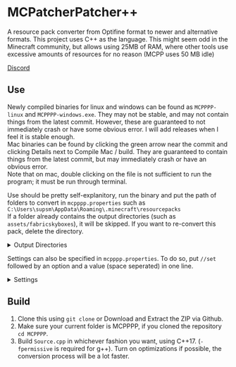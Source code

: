 # MCPatcherPatcher++
A resource pack converter from Optifine format to newer and alternative formats. This project uses C++ as the language. This might seem odd in the Minecraft community, but allows using 25MB of RAM, where other tools use excessive amounts of resources for no reason (MCPP uses 50 MB idle)  
  
[Discord](https://discord.gg/waXJDswsaR)  
## Use
Newly compiled binaries for linux and windows can be found as `MCPPPP-linux` and `MCPPPP-windows.exe`. They may not be stable, and may not contain things from the latest commit. However, these are guaranteed to not immediately crash or have some obvious error. I will add releases when I feel it is stable enough.  
Mac binaries can be found by clicking the green arrow near the commit and clicking Details next to Compile Mac / build. They are guaranteed to contain things from the latest commit, but may immediately crash or have an obvious error.  
Note that on mac, double clicking on the file is not sufficient to run the program; it must be run through terminal.  
  
Use should be pretty self-explanitory, run the binary and put the path of folders to convert in `mcpppp.properties` such as `C:\Users\supsm\AppData\Roaming\.minecraft\resourcepacks`  
If a folder already contains the output directories (such as `assets/fabricskyboxes`), it will be skipped. If you want to re-convert this pack, delete the directory.  
<details>
  <summary>Output Directories</summary>

  Fabricskyboxes: `assets/fabricskyboxes/sky`  
  Variated Mob Textures: `assets/minecraft/varied/textures/entity`  
</details>

Settings can also be specified in `mcpppp.properties`. To do so, put `//set` followed by an option and a value (space seperated) in one line.  
<details>
  <summary>Settings</summary>

  | Name           | Values/Type      | Description                                                       | Default |
  |:--------------:|:----------------:|:-----------------------------------------------------------------:|:-------:|
  | `pauseOnExit` | `true`, `false` | Wait for enter/key to be pressed once execution has been finished | `true` |
  | `log`          | String           | A log file where logs will be stored                              |         |
  | `timestamp`   | `true`, `false` | Timestamp console (Logs will always be timestamped)               | `false`|
</details>


## Build
1. Clone this using `git clone` or Download and Extract the ZIP via Github.  
2. Make sure your current folder is MCPPPP, if you cloned the repository `cd MCPPPP`.  
3. Build `Source.cpp` in whichever fashion you want, using C++17. (`-fpermissive` is required for g++). Turn on optimizations if possible, the conversion process will be a lot faster.  
